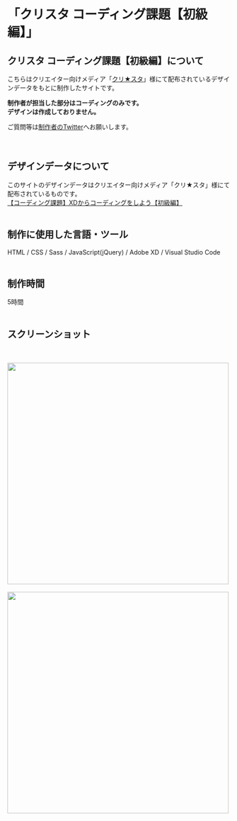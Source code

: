 # 「クリスタ コーディング課題【初級編】」

## クリスタ コーディング課題【初級編】について
こちらはクリエイター向けメディア「[クリ★スタ](https://crestadesign.org/)」様にて配布されているデザインデータをもとに制作したサイトです。

**制作者が担当した部分はコーディングのみです。<br>
デザインは作成しておりません。**

ご質問等は[制作者のTwitter](https://twitter.com/foolish_pine)へお願いします。<br>
<br>
<br>

## デザインデータについて
このサイトのデザインデータはクリエイター向けメディア「クリ★スタ」様にて配布されているものです。<br>
[【コーディング課題】XDからコーディングをしよう【初級編】](https://crestadesign.org/cording-first/#i)
<br>
<br>

## 制作に使用した言語・ツール
HTML / CSS / Sass / JavaScript(jQuery) / Adobe XD / Visual Studio Code
<br>
<br>

## 制作時間
5時間
<br>
<br>

## スクリーンショット
<br>
<br>
<img src="https://github.com/foolish-pine/Cresta_beginner/blob/master/image/cresta1_pc.png?raw=true" width=500px>
<br>
<br>
<img src="https://github.com/foolish-pine/Cresta_beginner/blob/master/image/cresta1_sp.png?raw=true" width=500px>
<br>
<br>
